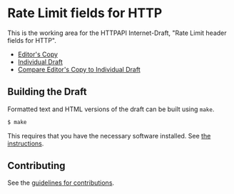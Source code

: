 # Rate Limit fields for HTTP

This is the working area for the HTTPAPI Internet-Draft, "Rate Limit header fields for HTTP".


* [Editor's Copy](https://ietf-wg-httpapi.github.io/ratelimit-headers/#go.ratelimit-headers.html)
* [Individual Draft](https://tools.ietf.org/html/draft-ietf-httpapi-ratelimit-headers)
* [Compare Editor's Copy to Individual Draft](https://ietf-wg-httpapi.github.io/draft-ietf-httpapi-ratelimit-headers/#go.draft-ietf-httpapi-ratelimit-headers.diff)


## Building the Draft

Formatted text and HTML versions of the draft can be built using `make`.

```sh
$ make
```

This requires that you have the necessary software installed.  See
[the instructions](https://github.com/martinthomson/i-d-template/blob/master/doc/SETUP.md).


## Contributing

See the
[guidelines for contributions](https://github.com/ietf-wg-httpapi/draft-ietf-httpapi-ratelimit-headers/blob/master/CONTRIBUTING.md).
